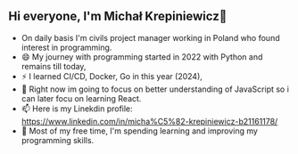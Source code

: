 ## Hi everyone, I'm Michał Krepiniewicz👋

* On daily basis I'm civils project manager working in Poland who found interest in programming. 
* 😄 My journey with programming started in 2022 with Python and remains till today,
* ⚡ I learned CI/CD, Docker, Go in this year (2024),
* 🌱 Right now im going to focus on better understanding of JavaScript so i can later focu on learning React. 
* 📫 Here is my Linekdin profile: https://www.linkedin.com/in/micha%C5%82-krepiniewicz-b21161178/
* 🔭 Most of my free time, I'm spending learning and improving my programming skills. 
<!--
**Szaitan/szaitan** is a ✨ _special_ ✨ repository because its `README.md` (this file) appears on your GitHub profile.

Here are some ideas to get you started:

- 🔭 I’m currently working on ...
- 🌱 I’m currently learning ...
- 👯 I’m looking to collaborate on ...
- 🤔 I’m looking for help with ...
- 💬 Ask me about ...
- 📫 How to reach me: ...
- 😄 Pronouns: ...
- ⚡ Fun fact: ...
-->
